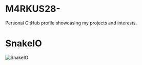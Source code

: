 # M4RKUS28-
Personal GitHub profile showcasing my projects and interests.


# SnakeIO
![SnakeIO](https://github.com/M4RKUS28/M4RKUS28/blob/main/snakio.gif)
